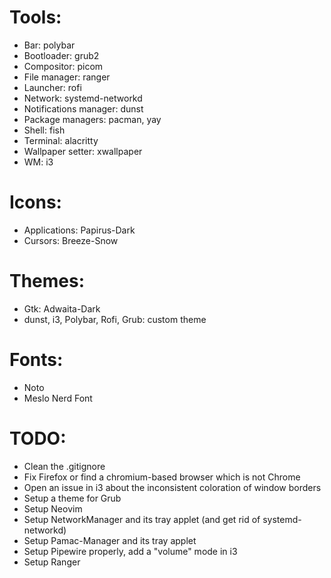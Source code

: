# Tools:
* Bar: polybar
* Bootloader: grub2
* Compositor: picom
* File manager: ranger
* Launcher: rofi
* Network: systemd-networkd
* Notifications manager: dunst
* Package managers: pacman, yay
* Shell: fish
* Terminal: alacritty
* Wallpaper setter: xwallpaper
* WM: i3

# Icons:
* Applications: Papirus-Dark
* Cursors: Breeze-Snow

# Themes:
* Gtk: Adwaita-Dark
* dunst, i3, Polybar, Rofi, Grub: custom theme

# Fonts:
* Noto
* Meslo Nerd Font

# TODO:
* Clean the .gitignore
* Fix Firefox or find a chromium-based browser which is not Chrome
* Open an issue in i3 about the inconsistent coloration of window borders
* Setup a theme for Grub
* Setup Neovim
* Setup NetworkManager and its tray applet (and get rid of systemd-networkd)
* Setup Pamac-Manager and its tray applet
* Setup Pipewire properly, add a "volume" mode in i3
* Setup Ranger